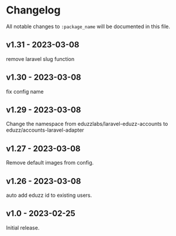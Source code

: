 # Changelog

All notable changes to `:package_name` will be documented in this file.

## v1.31 - 2023-03-08

remove laravel slug function

## v1.30 - 2023-03-08

fix config name

## v1.29 - 2023-03-08

Change the namespace from eduzzlabs/laravel-eduzz-accounts to eduzz/accounts-laravel-adapter

## v1.27 - 2023-03-08

Remove default images from config.

## v1.26 - 2023-03-08

auto add eduzz id to existing users.

## v1.0 - 2023-02-25

Initial release.

